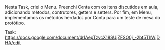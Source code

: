 Nesta Task, criei o Menu. Preenchi Conta com os itens discutidos em aula, adicionando métodos, contrutores, getters e setters. Por fim, em Menu, implementamos os métodos herdados
por Conta para um teste de mesa do protótipo.

Task: https://docs.google.com/document/d/1AepTzvcX18SUjZFSO0j_-2bt5ThWjDHA/edit
